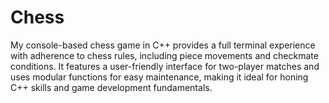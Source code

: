 # Chess
My console-based chess game in C++ provides a full terminal experience with adherence to chess rules, including piece movements and checkmate conditions. It features a user-friendly interface for two-player matches and uses modular functions for easy maintenance, making it ideal for honing C++ skills and game development fundamentals.
